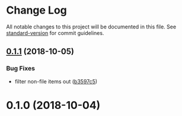 # Change Log

All notable changes to this project will be documented in this file. See [standard-version](https://github.com/conventional-changelog/standard-version) for commit guidelines.

<a name="0.1.1"></a>
## [0.1.1](https://github.com/rolandjitsu/file-selector/compare/v0.1.0...v0.1.1) (2018-10-05)


### Bug Fixes

* filter non-file items out ([b3597c5](https://github.com/rolandjitsu/file-selector/commit/b3597c5))



<a name="0.1.0"></a>
# 0.1.0 (2018-10-04)
